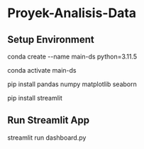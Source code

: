 # Proyek-Analisis-Data

## Setup Environment

conda create --name main-ds python=3.11.5

conda activate main-ds

pip install pandas numpy matplotlib seaborn 

pip install streamlit

## Run Streamlit App
streamlit run dashboard.py
